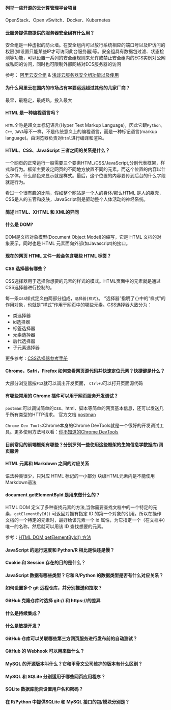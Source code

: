 #### 列举一些开源的云计算管理平台项目
OpenStack、Open vSwitch、Docker、Kubernetes
#### 云服务提供商提供的服务器安全组有什么用？

安全组是一种虚拟的防火墙。在安全组内可以放行系统相应的端口号以及IP访问的权限(如设置只能某些IP才可访问此台服务器)等。安全组具有数据包过滤、状态检测等功能，可以设置一系列的安全组规则来允许或禁止安全组内的ECS实例对公网或私网的访问，同时也可限制外部网络对ECS服务器的访问

参考：
[阿里云安全组](https://help.aliyun.com/document_detail/25387.html?source=5176.11533457&userCode=4phqzhon&type=copy)
& [浅谈云服务器安全组功能以及使用](https://www.cnblogs.com/xu-yi/p/10447013.html)

#### 为什么阿里云在国内的市场占有率要远远超过其他的几家厂商？
最早，最稳定，最成熟，投入最大
#### HTML 是一种编程语言吗？
`HTML`全称是超文本标记语言(Hyper Text Markup Language)，因此它跟`Python`, `C++`, `JAVA`等不一样，不是传统意义上的编程语言，而是一种标记语言(markup language)。由浏览器负责对`html`进行编译和渲染。

#### HTML、CSS、JavaScript 三者之间的关系是什么？
一个网页的正常运行一般需要三个要素HTML/CSS/JavaScript,分别代表框架，样式和行为。框架主要设定网页的不同地方放置不同的元素。而这个位置的内容以什么字体，什么颜色来显示就是样式。最后，这个位置的内容要传到后台的什么字段就是行为。

看过一个很有趣的比喻，假如整个网站是一个人的身体/那么HTML 是人的躯壳，CSS是人的五官和皮肤，JavaScript则是驱动整个人体活动的神经系统。
#### 简述 HTML、XHTML 和 XML的异同
#### 什么是 DOM?
DOM是文档对象模型(Document Object Model)的缩写，它是 HTML 文档的对象表示，同时也是 HTML 元素面向外部(如Javascript)的接口。
#### 现在的网页 HTML 文件一般会包含哪些 HTML 标签？
#### CSS 选择器有哪些？
CSS选择器用于选择你想要的元素的样式的模式。HTML页面中的元素就是通过CSS选择器进行控制的。

每一条css样式定义由两部分组成，`选择器{样式}`。 “选择器”指明了`{}`中的“样式”的作用对象，也就是“样式”作用于网页中的哪些元素。CSS选择器大致分为：

 - 类选择器
 - id选择器
 - 标签选择器
 - 元素选择器
 - 后代选择器
 - 子元素选择器

更多参考：[CSS选择器参考手册](http://www.w3school.com.cn/cssref/css_selectors.asp)
#### Chrome，Safri，Firefox 如何查看网页源代码并快速定位元素？快捷键是什么？
大部分浏览器按`F12`就可以调出开发页面， `Ctrl+U`可以打开页面源代码
#### 有哪些常用的 Chrome 插件可以用于网页服务开发调试？
`postman`:可以调试简单的css、html、脚本等简单的网页基本信息，还可以发送几乎所有类型的HTTP请求。
官方文档 [postman](https://www.getpostman.com/docs/v6/)

`Chrome Dev Tools`:Chrome本身的Chrome DevTools就是一个很好的开发调试工具。更多使用方法可以看：[你不知道的Chrome DevTools](https://segmentfault.com/a/1190000000494090)
#### 目前常见的前端框架有哪些？分别罗列一些使用这些框架的生物信息学数据库/网页服务
#### HTML 元素和 Markdown 之间的对应关系
语法种类很少，只对应 HTML 标记的一小部分
块级HTML元素内是不能使用Markdown语法
#### document.getElementById 是用来做什么的？
HTML DOM 定义了多种查找元素的方法,当你需要查找文档中的一个特定的元素，`getElementById()` 可返回对拥有指定 ID 的第一个对象的引用。所以在操作文档的一个特定的元素时，最好给该元素一个 id 属性，为它指定一个（在文档中）唯一的名称，然后就可以用该 ID 查找想要的元素。

参考：[HTML DOM getElementById() 方法](http://www.w3school.com.cn/jsref/met_doc_getelementbyid.asp)
#### JavaScript 的运行速度和 Python/R 相比是快还是慢？
#### Cookie 和 Session 存在的目的是什么？
#### JavaScript 数据有哪些类型？它和 R/Python 的数据类型是否有什么对应关系？
#### 如何设置多个 git 远程仓库，并分别推送和拉取？
#### GitHub 克隆仓库时选择 git:// 和 https://的差异
#### 什么是持续集成？
#### 什么是敏捷开发？
#### GitHub 仓库可以关联哪些第三方网页服务进行发布前的自动测试？
#### GitHub 的 Webhook 可以用来做什么？
#### MySQL 的开源版本叫什么？它和甲骨文公司维护的版本有什么区别？
#### MySQL 和 SQLite 分别适用于哪些网页应用程序？
#### SQLite 数据库能否设置用户名和密码？
#### 在 R/Python 中提供SQLite 和 MySQL 接口的包/模块分别是？
